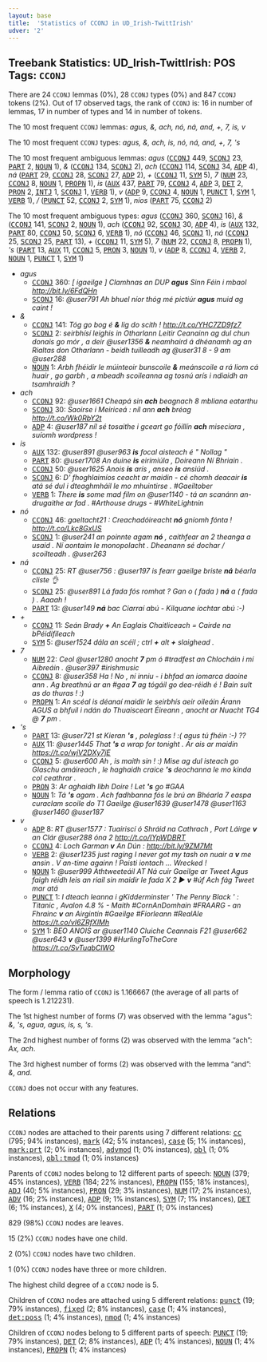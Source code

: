 ```yaml
---
layout: base
title:  'Statistics of CCONJ in UD_Irish-TwittIrish'
udver: '2'
---
```


## Treebank Statistics: UD_Irish-TwittIrish: POS Tags: `CCONJ`

There are 24 `CCONJ` lemmas (0%), 28 `CCONJ` types (0%) and 847 `CCONJ` tokens (2%).
Out of 17 observed tags, the rank of `CCONJ` is: 16 in number of lemmas, 17 in number of types and 14 in number of tokens.

The 10 most frequent `CCONJ` lemmas: <em>agus, &, ach, nó, ná, and, +, 7, is, v</em>

The 10 most frequent `CCONJ` types:  <em>agus, &, ach, is, nó, ná, and, +, 7, 's</em>

The 10 most frequent ambiguous lemmas: <em>agus</em> (<tt><a href="ga_twittirish-pos-CCONJ.html">CCONJ</a></tt> 449, <tt><a href="ga_twittirish-pos-SCONJ.html">SCONJ</a></tt> 23, <tt><a href="ga_twittirish-pos-PART.html">PART</a></tt> 2, <tt><a href="ga_twittirish-pos-NOUN.html">NOUN</a></tt> 1), <em>&</em> (<tt><a href="ga_twittirish-pos-CCONJ.html">CCONJ</a></tt> 134, <tt><a href="ga_twittirish-pos-SCONJ.html">SCONJ</a></tt> 2), <em>ach</em> (<tt><a href="ga_twittirish-pos-CCONJ.html">CCONJ</a></tt> 114, <tt><a href="ga_twittirish-pos-SCONJ.html">SCONJ</a></tt> 34, <tt><a href="ga_twittirish-pos-ADP.html">ADP</a></tt> 4), <em>ná</em> (<tt><a href="ga_twittirish-pos-PART.html">PART</a></tt> 29, <tt><a href="ga_twittirish-pos-CCONJ.html">CCONJ</a></tt> 28, <tt><a href="ga_twittirish-pos-SCONJ.html">SCONJ</a></tt> 27, <tt><a href="ga_twittirish-pos-ADP.html">ADP</a></tt> 2), <em>+</em> (<tt><a href="ga_twittirish-pos-CCONJ.html">CCONJ</a></tt> 11, <tt><a href="ga_twittirish-pos-SYM.html">SYM</a></tt> 5), <em>7</em> (<tt><a href="ga_twittirish-pos-NUM.html">NUM</a></tt> 23, <tt><a href="ga_twittirish-pos-CCONJ.html">CCONJ</a></tt> 8, <tt><a href="ga_twittirish-pos-NOUN.html">NOUN</a></tt> 1, <tt><a href="ga_twittirish-pos-PROPN.html">PROPN</a></tt> 1), <em>is</em> (<tt><a href="ga_twittirish-pos-AUX.html">AUX</a></tt> 437, <tt><a href="ga_twittirish-pos-PART.html">PART</a></tt> 79, <tt><a href="ga_twittirish-pos-CCONJ.html">CCONJ</a></tt> 4, <tt><a href="ga_twittirish-pos-ADP.html">ADP</a></tt> 3, <tt><a href="ga_twittirish-pos-DET.html">DET</a></tt> 2, <tt><a href="ga_twittirish-pos-PRON.html">PRON</a></tt> 2, <tt><a href="ga_twittirish-pos-INTJ.html">INTJ</a></tt> 1, <tt><a href="ga_twittirish-pos-SCONJ.html">SCONJ</a></tt> 1, <tt><a href="ga_twittirish-pos-VERB.html">VERB</a></tt> 1), <em>v</em> (<tt><a href="ga_twittirish-pos-ADP.html">ADP</a></tt> 9, <tt><a href="ga_twittirish-pos-CCONJ.html">CCONJ</a></tt> 4, <tt><a href="ga_twittirish-pos-NOUN.html">NOUN</a></tt> 1, <tt><a href="ga_twittirish-pos-PUNCT.html">PUNCT</a></tt> 1, <tt><a href="ga_twittirish-pos-SYM.html">SYM</a></tt> 1, <tt><a href="ga_twittirish-pos-VERB.html">VERB</a></tt> 1), <em>/</em> (<tt><a href="ga_twittirish-pos-PUNCT.html">PUNCT</a></tt> 52, <tt><a href="ga_twittirish-pos-CCONJ.html">CCONJ</a></tt> 2, <tt><a href="ga_twittirish-pos-SYM.html">SYM</a></tt> 1), <em>níos</em> (<tt><a href="ga_twittirish-pos-PART.html">PART</a></tt> 75, <tt><a href="ga_twittirish-pos-CCONJ.html">CCONJ</a></tt> 2)

The 10 most frequent ambiguous types:  <em>agus</em> (<tt><a href="ga_twittirish-pos-CCONJ.html">CCONJ</a></tt> 360, <tt><a href="ga_twittirish-pos-SCONJ.html">SCONJ</a></tt> 16), <em>&</em> (<tt><a href="ga_twittirish-pos-CCONJ.html">CCONJ</a></tt> 141, <tt><a href="ga_twittirish-pos-SCONJ.html">SCONJ</a></tt> 2, <tt><a href="ga_twittirish-pos-NOUN.html">NOUN</a></tt> 1), <em>ach</em> (<tt><a href="ga_twittirish-pos-CCONJ.html">CCONJ</a></tt> 92, <tt><a href="ga_twittirish-pos-SCONJ.html">SCONJ</a></tt> 30, <tt><a href="ga_twittirish-pos-ADP.html">ADP</a></tt> 4), <em>is</em> (<tt><a href="ga_twittirish-pos-AUX.html">AUX</a></tt> 132, <tt><a href="ga_twittirish-pos-PART.html">PART</a></tt> 80, <tt><a href="ga_twittirish-pos-CCONJ.html">CCONJ</a></tt> 50, <tt><a href="ga_twittirish-pos-SCONJ.html">SCONJ</a></tt> 6, <tt><a href="ga_twittirish-pos-VERB.html">VERB</a></tt> 1), <em>nó</em> (<tt><a href="ga_twittirish-pos-CCONJ.html">CCONJ</a></tt> 46, <tt><a href="ga_twittirish-pos-SCONJ.html">SCONJ</a></tt> 1), <em>ná</em> (<tt><a href="ga_twittirish-pos-CCONJ.html">CCONJ</a></tt> 25, <tt><a href="ga_twittirish-pos-SCONJ.html">SCONJ</a></tt> 25, <tt><a href="ga_twittirish-pos-PART.html">PART</a></tt> 13), <em>+</em> (<tt><a href="ga_twittirish-pos-CCONJ.html">CCONJ</a></tt> 11, <tt><a href="ga_twittirish-pos-SYM.html">SYM</a></tt> 5), <em>7</em> (<tt><a href="ga_twittirish-pos-NUM.html">NUM</a></tt> 22, <tt><a href="ga_twittirish-pos-CCONJ.html">CCONJ</a></tt> 8, <tt><a href="ga_twittirish-pos-PROPN.html">PROPN</a></tt> 1), <em>'s</em> (<tt><a href="ga_twittirish-pos-PART.html">PART</a></tt> 13, <tt><a href="ga_twittirish-pos-AUX.html">AUX</a></tt> 11, <tt><a href="ga_twittirish-pos-CCONJ.html">CCONJ</a></tt> 5, <tt><a href="ga_twittirish-pos-PRON.html">PRON</a></tt> 3, <tt><a href="ga_twittirish-pos-NOUN.html">NOUN</a></tt> 1), <em>v</em> (<tt><a href="ga_twittirish-pos-ADP.html">ADP</a></tt> 8, <tt><a href="ga_twittirish-pos-CCONJ.html">CCONJ</a></tt> 4, <tt><a href="ga_twittirish-pos-VERB.html">VERB</a></tt> 2, <tt><a href="ga_twittirish-pos-NOUN.html">NOUN</a></tt> 1, <tt><a href="ga_twittirish-pos-PUNCT.html">PUNCT</a></tt> 1, <tt><a href="ga_twittirish-pos-SYM.html">SYM</a></tt> 1)


* <em>agus</em>
  * <tt><a href="ga_twittirish-pos-CCONJ.html">CCONJ</a></tt> 360: <em>[ igaeilge ] Clamhnas an DUP <b>agus</b> Sinn Féin i mbaol http://bit.ly/6FdQHn</em>
  * <tt><a href="ga_twittirish-pos-SCONJ.html">SCONJ</a></tt> 16: <em>@user791 Ah bhuel níor thóg mé pictiúr <b>agus</b> muid ag caint !</em>
* <em>&</em>
  * <tt><a href="ga_twittirish-pos-CCONJ.html">CCONJ</a></tt> 141: <em>Tóg go bog é <b>&</b> lig do scith ! http://t.co/YHC7ZD9fz7</em>
  * <tt><a href="ga_twittirish-pos-SCONJ.html">SCONJ</a></tt> 2: <em>seirbhísí leighis in Otharlann Leitir Ceanainn ag dul chun donais go mór , a deir @user1356 <b>&</b> neamhaird á dhéanamh ag an Rialtas don Otharlann - beidh tuilleadh ag @user31 8 - 9 am @user288</em>
  * <tt><a href="ga_twittirish-pos-NOUN.html">NOUN</a></tt> 1: <em>Arbh fhéidir le múinteoir bunscoile <b>&</b> meánscoile a rá liom cá huair , go garbh , a mbeadh scoileanna ag tosnú arís i ndiaidh an tsamhraidh ?</em>
* <em>ach</em>
  * <tt><a href="ga_twittirish-pos-CCONJ.html">CCONJ</a></tt> 92: <em>@user1661 Cheapá sin <b>ach</b> beagnach 8 mbliana eatarthu</em>
  * <tt><a href="ga_twittirish-pos-SCONJ.html">SCONJ</a></tt> 30: <em>Saoirse i Meiriceá : níl ann <b>ach</b> bréag http://t.co/Wk0RbY2t</em>
  * <tt><a href="ga_twittirish-pos-ADP.html">ADP</a></tt> 4: <em>@user187 níl sé tosaithe i gceart go fóillín <b>ach</b> miseciara , suíomh wordpress !</em>
* <em>is</em>
  * <tt><a href="ga_twittirish-pos-AUX.html">AUX</a></tt> 132: <em>@user891 @user963 <b>is</b> focal aisteach é " Nollag "</em>
  * <tt><a href="ga_twittirish-pos-PART.html">PART</a></tt> 80: <em>@user1708 An duine <b>is</b> eirimiúla , Doireann Ní Bhriain .</em>
  * <tt><a href="ga_twittirish-pos-CCONJ.html">CCONJ</a></tt> 50: <em>@user1625 Anois <b>is</b> arís , anseo <b>is</b> ansiúd .</em>
  * <tt><a href="ga_twittirish-pos-SCONJ.html">SCONJ</a></tt> 6: <em>D' fhoghlaimíos ceacht ar maidin - cé chomh deacair <b>is</b> atá sé dul i dteaghmháil le mo mhuintirse . #Gaeiltober</em>
  * <tt><a href="ga_twittirish-pos-VERB.html">VERB</a></tt> 1: <em>There <b>is</b> some mad film on @user1140 - tá an scanánn an-drugaithe ar fad . #Arthouse drugs - #WhiteLightnin</em>
* <em>nó</em>
  * <tt><a href="ga_twittirish-pos-CCONJ.html">CCONJ</a></tt> 46: <em>gaeltacht21 : Creachadóireacht <b>nó</b> gníomh fónta ! http://t.co/Lkc8GxUS</em>
  * <tt><a href="ga_twittirish-pos-SCONJ.html">SCONJ</a></tt> 1: <em>@user241 an poinnte agam <b>nó</b> , caithfear an 2 theanga a usaid . Ní aontaim le monopolacht . Dheanann sé dochar / scoilteadh . @user263</em>
* <em>ná</em>
  * <tt><a href="ga_twittirish-pos-CCONJ.html">CCONJ</a></tt> 25: <em>RT @user756 : @user197 is fearr gaeilge briste <b>ná</b> béarla cliste 👌</em>
  * <tt><a href="ga_twittirish-pos-SCONJ.html">SCONJ</a></tt> 25: <em>@user891 Lá fada fós romhat ? Gan o ( fada ) <b>ná</b> a ( fada ) . Aaaah !</em>
  * <tt><a href="ga_twittirish-pos-PART.html">PART</a></tt> 13: <em>@user149 <b>ná</b> bac Ciarraí abú - Kilquane íochtar abú :-)</em>
* <em>+</em>
  * <tt><a href="ga_twittirish-pos-CCONJ.html">CCONJ</a></tt> 11: <em>Seán Brady <b>+</b> An Eaglais Chaitliceach = Cairde na bPéidifileach</em>
  * <tt><a href="ga_twittirish-pos-SYM.html">SYM</a></tt> 5: <em>@user1524 dála an scéil ; ctrl <b>+</b> alt <b>+</b> slaighead .</em>
* <em>7</em>
  * <tt><a href="ga_twittirish-pos-NUM.html">NUM</a></tt> 22: <em>Ceol @user1280 anocht <b>7</b> pm ó #tradfest an Chlocháin i mí Aibreáin . @user397 #irishmusic</em>
  * <tt><a href="ga_twittirish-pos-CCONJ.html">CCONJ</a></tt> 8: <em>@user358 Ha ! No , ní inniu - i bhfad an iomarca daoine ann . Ag breathnú ar an #gaa <b>7</b> ag tógáil go dea-réidh é ! Bain sult as do thuras ! :)</em>
  * <tt><a href="ga_twittirish-pos-PROPN.html">PROPN</a></tt> 1: <em>An scéal is déanaí maidir le seirbhís aeir oileáin Árann AGUS a bhfuil i ndán do Thuaisceart Éireann , anocht ar Nuacht TG4 @ <b>7</b> pm .</em>
* <em>'s</em>
  * <tt><a href="ga_twittirish-pos-PART.html">PART</a></tt> 13: <em>@user721 st Kieran <b>'s</b> , poleglass ! :( agus tú fhéin :-) ??</em>
  * <tt><a href="ga_twittirish-pos-AUX.html">AUX</a></tt> 11: <em>@user1445 That <b>'s</b> a wrap for tonight . Ar ais ar maidin https://t.co/wjV2DXy7jE</em>
  * <tt><a href="ga_twittirish-pos-CCONJ.html">CCONJ</a></tt> 5: <em>@user600 Ah , is maith sin ! :) Mise ag dul isteach go Glaschu amáireach , le haghaidh craice <b>'s</b> deochanna le mo kinda col ceathrar .</em>
  * <tt><a href="ga_twittirish-pos-PRON.html">PRON</a></tt> 3: <em>Ar aghaidh libh Doire ! Let <b>'s</b> go #GAA</em>
  * <tt><a href="ga_twittirish-pos-NOUN.html">NOUN</a></tt> 1: <em>Tá <b>'s</b> agam . Ach fadhbanna fós le brú an Bhéarla 7 easpa curaclam scoile do T1 Gaeilge @user1639 @user1478 @user1163 @user1460 @user187</em>
* <em>v</em>
  * <tt><a href="ga_twittirish-pos-ADP.html">ADP</a></tt> 8: <em>RT @user1577 : Tuairiscí ó Shráid na Cathrach , Port Láirge <b>v</b> an Clár @user288 óna 2 http://t.co/IYpWDBRT</em>
  * <tt><a href="ga_twittirish-pos-CCONJ.html">CCONJ</a></tt> 4: <em>Loch Garman <b>v</b> An Dún : http://bit.ly/9ZM7Mt</em>
  * <tt><a href="ga_twittirish-pos-VERB.html">VERB</a></tt> 2: <em>@user1235 just raging I never got my tash on nuair a <b>v</b> me ansin . V an-time againn ! Paisti iontach ... Wrecked !</em>
  * <tt><a href="ga_twittirish-pos-NOUN.html">NOUN</a></tt> 1: <em>@user999 Athtweeteáil AT Ná cuir Gaeilge ar Tweet Agus faigh réidh leis an riail sin maidir le fada X 2 ► <b>v</b> #úf Ach fág Tweet mar atá</em>
  * <tt><a href="ga_twittirish-pos-PUNCT.html">PUNCT</a></tt> 1: <em>I dteach leanna i gKidderminster ' The Penny Black ' : Titanic , Avalon 4.8 % - Maith #CornAnDomhain #FRAARG - an Fhrainc <b>v</b> an Airgintín #Gaeilge #Fíorleann #RealAle https://t.co/vI6ZRfXlMh</em>
  * <tt><a href="ga_twittirish-pos-SYM.html">SYM</a></tt> 1: <em>BEO ANOIS ar @user1140 Cluiche Ceannais F21 @user662 @user643 <b>v</b> @user1399 #HurlingToTheCore https://t.co/SvTuqbClWO</em>

## Morphology

The form / lemma ratio of `CCONJ` is 1.166667 (the average of all parts of speech is 1.212231).

The 1st highest number of forms (7) was observed with the lemma “agus”: <em>&, 's, agua, agus, is, s, ‘s</em>.

The 2nd highest number of forms (2) was observed with the lemma “ach”: <em>Ax, ach</em>.

The 3rd highest number of forms (2) was observed with the lemma “and”: <em>&, and</em>.

`CCONJ` does not occur with any features.


## Relations

`CCONJ` nodes are attached to their parents using 7 different relations: <tt><a href="ga_twittirish-dep-cc.html">cc</a></tt> (795; 94% instances), <tt><a href="ga_twittirish-dep-mark.html">mark</a></tt> (42; 5% instances), <tt><a href="ga_twittirish-dep-case.html">case</a></tt> (5; 1% instances), <tt><a href="ga_twittirish-dep-mark-prt.html">mark:prt</a></tt> (2; 0% instances), <tt><a href="ga_twittirish-dep-advmod.html">advmod</a></tt> (1; 0% instances), <tt><a href="ga_twittirish-dep-obl.html">obl</a></tt> (1; 0% instances), <tt><a href="ga_twittirish-dep-obl-tmod.html">obl:tmod</a></tt> (1; 0% instances)

Parents of `CCONJ` nodes belong to 12 different parts of speech: <tt><a href="ga_twittirish-pos-NOUN.html">NOUN</a></tt> (379; 45% instances), <tt><a href="ga_twittirish-pos-VERB.html">VERB</a></tt> (184; 22% instances), <tt><a href="ga_twittirish-pos-PROPN.html">PROPN</a></tt> (155; 18% instances), <tt><a href="ga_twittirish-pos-ADJ.html">ADJ</a></tt> (40; 5% instances), <tt><a href="ga_twittirish-pos-PRON.html">PRON</a></tt> (29; 3% instances), <tt><a href="ga_twittirish-pos-NUM.html">NUM</a></tt> (17; 2% instances), <tt><a href="ga_twittirish-pos-ADV.html">ADV</a></tt> (16; 2% instances), <tt><a href="ga_twittirish-pos-ADP.html">ADP</a></tt> (9; 1% instances), <tt><a href="ga_twittirish-pos-SYM.html">SYM</a></tt> (7; 1% instances), <tt><a href="ga_twittirish-pos-DET.html">DET</a></tt> (6; 1% instances), <tt><a href="ga_twittirish-pos-X.html">X</a></tt> (4; 0% instances), <tt><a href="ga_twittirish-pos-PART.html">PART</a></tt> (1; 0% instances)

829 (98%) `CCONJ` nodes are leaves.

15 (2%) `CCONJ` nodes have one child.

2 (0%) `CCONJ` nodes have two children.

1 (0%) `CCONJ` nodes have three or more children.

The highest child degree of a `CCONJ` node is 5.

Children of `CCONJ` nodes are attached using 5 different relations: <tt><a href="ga_twittirish-dep-punct.html">punct</a></tt> (19; 79% instances), <tt><a href="ga_twittirish-dep-fixed.html">fixed</a></tt> (2; 8% instances), <tt><a href="ga_twittirish-dep-case.html">case</a></tt> (1; 4% instances), <tt><a href="ga_twittirish-dep-det-poss.html">det:poss</a></tt> (1; 4% instances), <tt><a href="ga_twittirish-dep-nmod.html">nmod</a></tt> (1; 4% instances)

Children of `CCONJ` nodes belong to 5 different parts of speech: <tt><a href="ga_twittirish-pos-PUNCT.html">PUNCT</a></tt> (19; 79% instances), <tt><a href="ga_twittirish-pos-DET.html">DET</a></tt> (2; 8% instances), <tt><a href="ga_twittirish-pos-ADP.html">ADP</a></tt> (1; 4% instances), <tt><a href="ga_twittirish-pos-NOUN.html">NOUN</a></tt> (1; 4% instances), <tt><a href="ga_twittirish-pos-PROPN.html">PROPN</a></tt> (1; 4% instances)

